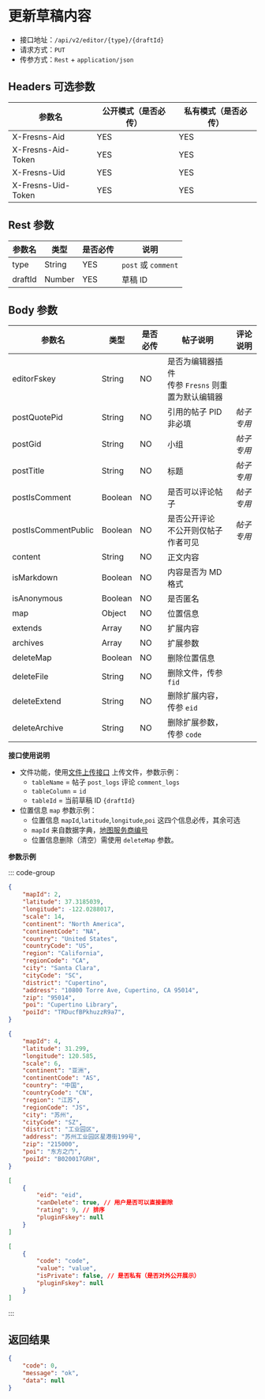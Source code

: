 # 更新草稿内容

- 接口地址：`/api/v2/editor/{type}/{draftId}`
- 请求方式：`PUT`
- 传参方式：`Rest` + `application/json`

## Headers 可选参数

| 参数名 | 公开模式（是否必传） | 私有模式（是否必传） |
| --- | --- | --- |
| X-Fresns-Aid | YES | YES |
| X-Fresns-Aid-Token | YES | YES |
| X-Fresns-Uid | YES | YES |
| X-Fresns-Uid-Token | YES | YES |

## Rest 参数

| 参数名 | 类型 | 是否必传 | 说明 |
| --- | --- | --- | --- |
| type | String | YES | `post` 或 `comment` |
| draftId | Number | YES | 草稿 ID |

## Body 参数

| 参数名 | 类型 | 是否必传 | **帖子**说明 | **评论**说明 |
| --- | --- | --- | --- | --- |
| editorFskey | String | NO | 是否为编辑器插件<br>传参 `Fresns` 则重置为默认编辑器 |  |
| postQuotePid | String | NO | 引用的帖子 PID<br>非必填 | *帖子专用* |
| postGid | String | NO | 小组 | *帖子专用* |
| postTitle | String | NO | 标题 | *帖子专用* |
| postIsComment | Boolean | NO | 是否可以评论帖子 | *帖子专用* |
| postIsCommentPublic | Boolean | NO | 是否公开评论<br>不公开则仅帖子作者可见 | *帖子专用* |
| content | String | NO | 正文内容 |  |
| isMarkdown | Boolean | NO | 内容是否为 MD 格式 |  |
| isAnonymous | Boolean | NO | 是否匿名 |  |
| map | Object | NO | 位置信息 |  |
| extends | Array | NO | 扩展内容 |  |
| archives | Array | NO | 扩展参数 |  |
| deleteMap | Boolean | NO | 删除位置信息 |  |
| deleteFile | String | NO | 删除文件，传参 `fid` |  |
| deleteExtend | String | NO | 删除扩展内容，传参 `eid` |  |
| deleteArchive | String | NO | 删除扩展参数，传参 `code` |  |

**接口使用说明**

- 文件功能，使用[文件上传接口](../common/upload-file.md) 上传文件，参数示例：
    - `tableName` = 帖子 `post_logs` 评论 `comment_logs`
    - `tableColumn` = `id`
    - `tableId` = 当前草稿 ID `{draftId}`
- 位置信息 `map` 参数示例：
    - 位置信息 `mapId`,`latitude`,`longitude`,`poi` 这四个信息必传，其余可选
    - `mapId` 来自数据字典，[地图服务商编号](../../database/dictionary/maps.md)
    - 位置信息删除（清空）需使用 `deleteMap` 参数。

**参数示例**

::: code-group
```json [位置信息示例: en]
{
    "mapId": 2,
    "latitude": 37.3185039,
    "longitude": -122.0288017,
    "scale": 14,
    "continent": "North America",
    "continentCode": "NA",
    "country": "United States",
    "countryCode": "US",
    "region": "California",
    "regionCode": "CA",
    "city": "Santa Clara",
    "cityCode": "SC",
    "district": "Cupertino",
    "address": "10800 Torre Ave, Cupertino, CA 95014",
    "zip": "95014",
    "poi": "Cupertino Library",
    "poiId": "TRDucfBPkhuzzR9a7",
}
```

```json [位置信息示例: zh-Hans]
{
    "mapId": 4,
    "latitude": 31.299,
    "longitude": 120.585,
    "scale": 6,
    "continent": "亚洲",
    "continentCode": "AS",
    "country": "中国",
    "countryCode": "CN",
    "region": "江苏",
    "regionCode": "JS",
    "city": "苏州",
    "cityCode": "SZ",
    "district": "工业园区",
    "address": "苏州工业园区星港街199号",
    "zip": "215000",
    "poi": "东方之门",
    "poiId": "B020017GRH",
}
```

```json [扩展内容示例]
[
    {
        "eid": "eid",
        "canDelete": true, // 用户是否可以直接删除
        "rating": 9, // 排序
        "pluginFskey": null
    }
]
```

```json [扩展参数示例]
[
    {
        "code": "code",
        "value": "value",
        "isPrivate": false, // 是否私有（是否对外公开展示）
        "pluginFskey": null
    }
]
```
:::

## 返回结果

```json
{
    "code": 0,
    "message": "ok",
    "data": null
}
```
